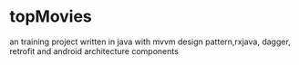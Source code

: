 # topMovies
an training project written in java with mvvm design pattern,rxjava, dagger, retrofit and android architecture components
